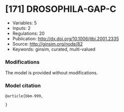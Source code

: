 # \[171\] DROSOPHILA-GAP-C

 - Variables: 5
 - Inputs: 2
 - Regulations: 20
 - Publication: http://dx.doi.org/10.1006/jtbi.2001.2335
 - Source: http://ginsim.org/node/82
 - Keywords: ginsim, curated, multi-valued


### Modifications

The model is provided without modifications.

### Model citation

```
@article{bbm-999,
  
}
```

